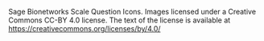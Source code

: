 Sage Bionetworks Scale Question Icons. Images licensed under a Creative Commons CC-BY 4.0 license. The text of the license is available at https://creativecommons.org/licenses/by/4.0/
